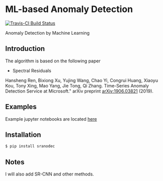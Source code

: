 # ML-based Anomaly Detection
[![Travis-CI Build
Status](https://travis-ci.org/y-bar/spectral-residual.svg?branch=master)](https://travis-ci.com/y-bar/spectral-residual)

Anomaly Detection by Machine Learning

## Introduction
The algorithm is based on the following paper

* Spectral Residuals

Hansheng Ren, Bixiong Xu, Yujing Wang, Chao Yi, Congrui Huang, Xiaoyu Kou, Tony Xing, Mao Yang, Jie Tong, Qi Zhang. Time-Series Anomaly Detection Service at Microsoft." 
arXiv preprint [arXiv:1906.03821](https://arxiv.org/abs/1906.03821) (2019).


## Examples
Example jupyter notebooks are located [here](https://github.com/yoshinaga0106/sr/tree/master/notebook)


## Installation
```bash
$ pip install sranodec
```

## Notes
I will also add SR-CNN and other methods.
